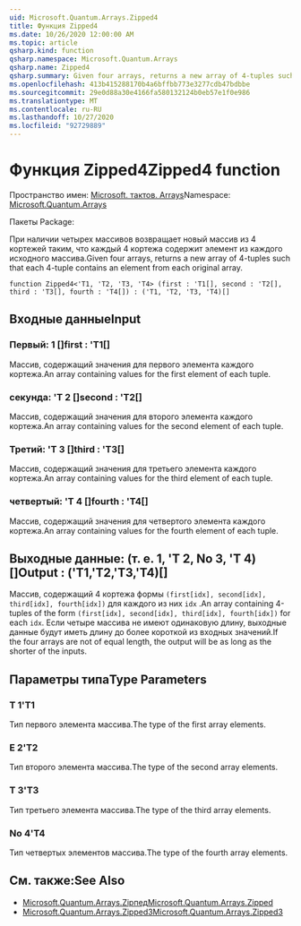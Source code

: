 ```yaml
---
uid: Microsoft.Quantum.Arrays.Zipped4
title: Функция Zipped4
ms.date: 10/26/2020 12:00:00 AM
ms.topic: article
qsharp.kind: function
qsharp.namespace: Microsoft.Quantum.Arrays
qsharp.name: Zipped4
qsharp.summary: Given four arrays, returns a new array of 4-tuples such that each 4-tuple contains an element from each original array.
ms.openlocfilehash: 413b415288170b4a6bffbb773e3277cdb47bdbbe
ms.sourcegitcommit: 29e0d88a30e4166fa580132124b0eb57e1f0e986
ms.translationtype: MT
ms.contentlocale: ru-RU
ms.lasthandoff: 10/27/2020
ms.locfileid: "92729889"
---
```

# <a name="zipped4-function"></a><span data-ttu-id="a2154-102">Функция Zipped4</span><span class="sxs-lookup"><span data-stu-id="a2154-102">Zipped4 function</span></span>

<span data-ttu-id="a2154-103">Пространство имен: [Microsoft. тактов. Arrays](xref:Microsoft.Quantum.Arrays)</span><span class="sxs-lookup"><span data-stu-id="a2154-103">Namespace: [Microsoft.Quantum.Arrays](xref:Microsoft.Quantum.Arrays)</span></span>

<span data-ttu-id="a2154-104">Пакеты [](https://nuget.org/packages/)</span><span class="sxs-lookup"><span data-stu-id="a2154-104">Package: [](https://nuget.org/packages/)</span></span>


<span data-ttu-id="a2154-105">При наличии четырех массивов возвращает новый массив из 4 кортежей таким, что каждый 4 кортежа содержит элемент из каждого исходного массива.</span><span class="sxs-lookup"><span data-stu-id="a2154-105">Given four arrays, returns a new array of 4-tuples such that each 4-tuple contains an element from each original array.</span></span>

```qsharp
function Zipped4<'T1, 'T2, 'T3, 'T4> (first : 'T1[], second : 'T2[], third : 'T3[], fourth : 'T4[]) : ('T1, 'T2, 'T3, 'T4)[]
```


## <a name="input"></a><span data-ttu-id="a2154-106">Входные данные</span><span class="sxs-lookup"><span data-stu-id="a2154-106">Input</span></span>

### <a name="first--t1"></a><span data-ttu-id="a2154-107">Первый: 1 []</span><span class="sxs-lookup"><span data-stu-id="a2154-107">first : 'T1[]</span></span>

<span data-ttu-id="a2154-108">Массив, содержащий значения для первого элемента каждого кортежа.</span><span class="sxs-lookup"><span data-stu-id="a2154-108">An array containing values for the first element of each tuple.</span></span>


### <a name="second--t2"></a><span data-ttu-id="a2154-109">секунда: 'T 2 []</span><span class="sxs-lookup"><span data-stu-id="a2154-109">second : 'T2[]</span></span>

<span data-ttu-id="a2154-110">Массив, содержащий значения для второго элемента каждого кортежа.</span><span class="sxs-lookup"><span data-stu-id="a2154-110">An array containing values for the second element of each tuple.</span></span>


### <a name="third--t3"></a><span data-ttu-id="a2154-111">Третий: 'T 3 []</span><span class="sxs-lookup"><span data-stu-id="a2154-111">third : 'T3[]</span></span>

<span data-ttu-id="a2154-112">Массив, содержащий значения для третьего элемента каждого кортежа.</span><span class="sxs-lookup"><span data-stu-id="a2154-112">An array containing values for the third element of each tuple.</span></span>


### <a name="fourth--t4"></a><span data-ttu-id="a2154-113">четвертый: 'T 4 []</span><span class="sxs-lookup"><span data-stu-id="a2154-113">fourth : 'T4[]</span></span>

<span data-ttu-id="a2154-114">Массив, содержащий значения для четвертого элемента каждого кортежа.</span><span class="sxs-lookup"><span data-stu-id="a2154-114">An array containing values for the fourth element of each tuple.</span></span>



## <a name="output--t1t2t3t4"></a><span data-ttu-id="a2154-115">Выходные данные: (т. е. 1, 'T 2, No 3, 'T 4) []</span><span class="sxs-lookup"><span data-stu-id="a2154-115">Output : ('T1,'T2,'T3,'T4)[]</span></span>

<span data-ttu-id="a2154-116">Массив, содержащий 4 кортежа формы `(first[idx], second[idx], third[idx], fourth[idx])` для каждого из них `idx` .</span><span class="sxs-lookup"><span data-stu-id="a2154-116">An array containing 4-tuples of the form `(first[idx], second[idx], third[idx], fourth[idx])` for each `idx`.</span></span> <span data-ttu-id="a2154-117">Если четыре массива не имеют одинаковую длину, выходные данные будут иметь длину до более короткой из входных значений.</span><span class="sxs-lookup"><span data-stu-id="a2154-117">If the four arrays are not of equal length, the output will be as long as the shorter of the inputs.</span></span>

## <a name="type-parameters"></a><span data-ttu-id="a2154-118">Параметры типа</span><span class="sxs-lookup"><span data-stu-id="a2154-118">Type Parameters</span></span>

### <a name="t1"></a><span data-ttu-id="a2154-119">Т 1</span><span class="sxs-lookup"><span data-stu-id="a2154-119">'T1</span></span>

<span data-ttu-id="a2154-120">Тип первого элемента массива.</span><span class="sxs-lookup"><span data-stu-id="a2154-120">The type of the first array elements.</span></span>
### <a name="t2"></a><span data-ttu-id="a2154-121">Е 2</span><span class="sxs-lookup"><span data-stu-id="a2154-121">'T2</span></span>

<span data-ttu-id="a2154-122">Тип второго элемента массива.</span><span class="sxs-lookup"><span data-stu-id="a2154-122">The type of the second array elements.</span></span>
### <a name="t3"></a><span data-ttu-id="a2154-123">Т 3</span><span class="sxs-lookup"><span data-stu-id="a2154-123">'T3</span></span>

<span data-ttu-id="a2154-124">Тип третьего элемента массива.</span><span class="sxs-lookup"><span data-stu-id="a2154-124">The type of the third array elements.</span></span>
### <a name="t4"></a><span data-ttu-id="a2154-125">No 4</span><span class="sxs-lookup"><span data-stu-id="a2154-125">'T4</span></span>

<span data-ttu-id="a2154-126">Тип четвертых элементов массива.</span><span class="sxs-lookup"><span data-stu-id="a2154-126">The type of the fourth array elements.</span></span>

## <a name="see-also"></a><span data-ttu-id="a2154-127">См. также:</span><span class="sxs-lookup"><span data-stu-id="a2154-127">See Also</span></span>

- [<span data-ttu-id="a2154-128">Microsoft.Quantum.Arrays.Zipпед</span><span class="sxs-lookup"><span data-stu-id="a2154-128">Microsoft.Quantum.Arrays.Zipped</span></span>](xref:Microsoft.Quantum.Arrays.Zipped)
- [<span data-ttu-id="a2154-129">Microsoft.Quantum.Arrays.Zipped3</span><span class="sxs-lookup"><span data-stu-id="a2154-129">Microsoft.Quantum.Arrays.Zipped3</span></span>](xref:Microsoft.Quantum.Arrays.Zipped3)